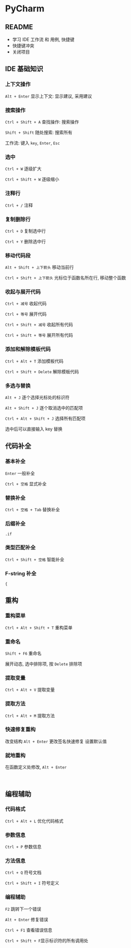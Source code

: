 # PyCharm



## README

* 学习 IDE 工作流 和 用例, 快捷键
* 快捷键冲突
* 关闭项目



## IDE 基础知识



### 上下文操作

`Alt + Enter` 				显示上下文: 显示建议, 采用建议



### 搜索操作

`Ctrl + Shift + A` 	查找操作: 搜索操作

`Shift + Shift`			随处搜索: 搜索所有

工作流: 键入 `key`,  `Enter`, `Esc` 



### 选中

`Ctrl + W`					逐级扩大

`Ctrl + Shift + W`	逐级缩小



### 注释行

`Ctrl + /`					注释



### 复制删除行

`Ctrl + D`					复制选中行

`Ctrl + Y`					删除选中行



### 移动代码段

`Alt + Shift + 上下箭头`			移动当前行

`Ctrl + Shift + 上下箭头`			光标位于函数名所在行, 移动整个函数



### 收起与展开代码

`Ctrl + 减号`				收起代码

`Ctrl + 等号`				展开代码

`Ctrl + Shift + 减号`			收起所有代码

`Ctrl + Shift + 等号`			展开所有代码



### 添加和解除模板代码

`Ctrl + Alt + T`					添加模板代码

`Ctrl + Shift + Delete`	解除模板代码



### 多选与替换

`Alt + J`						逐个选择光标处的标识符	

`Alt + Shift + J`		逐个取消选中的匹配项

`Ctrl + Alt + Shift + J`		选择所有匹配项

选中后可以直接输入 key 替换



## 代码补全



### 基本补全

`Enter`					一般补全

`Ctrl + 空格`		显式补全



### 替换补全

`Ctrl + 空格 + Tab`		替换补全



### 后缀补全

`.if`



### 类型匹配补全

`Ctrl + Shift + 空格`			智能补全



### F-string 补全

`{`





## 重构



### 重构菜单

`Ctrl + Alt + Shift + T`		重构菜单



### 重命名

`Shift + F6`			重命名

展开动态, 选中排除项, 按 `Delete`		排除项



### 提取变量

`Ctrl + Alt + V`		提取变量



###  提取方法

`Ctrl + Alt + M`		提取方法



### 快速修复重构

改变结构	`Alt + Enter`	更改签名快速修复	设置默认值



### 就地重构

在函数定义处修改, `Alt + Enter`

​	

## 编程辅助



### 代码格式

`Ctrl + Alt + L`		优化代码格式



### 参数信息

`Ctrl + P`					参数信息



### 方法信息

`Ctrl + Q`					符号文档

`Ctrl + Shift + I`	符号定义



### 编程辅助

`F2`								跳转下一个错误

`Alt + Enter`			修复错误

`Ctrl + F1`				查看错误信息

`Ctrl + Shift + F`显示标识符的所有调用处



